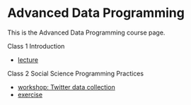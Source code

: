 # Advanced Data Programming

This is the Advanced Data Programming course page.

Class 1 Introduction
  - [lecture](static/adp_intro.pdf)


Class 2 Social Science Programming Practices
  - [workshop: Twitter data collection](https://datageneration.org/adp/twitter/)
  - [exercise](exercise/ADP_Exercise01.pdf)
